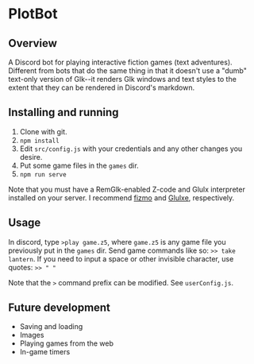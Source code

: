 # PlotBot

## Overview
A Discord bot for playing interactive fiction games (text adventures). Different from bots that do the same thing in that it doesn't use a "dumb" text-only version of Glk--it renders Glk windows and text styles to the extent that they can be rendered in Discord's markdown.

## Installing and running
1. Clone with git.
2. `npm install`
3. Edit `src/config.js` with your credentials and any other changes you desire.
4. Put some game files in the `games` dir.
3. `npm run serve`

Note that you must have a RemGlk-enabled Z-code and Glulx interpreter installed on your server. I recommend [fizmo](https://github.com/chrender/fizmo) and [Glulxe](https://github.com/erkyrath/glulxe), respectively.

## Usage
In discord, type `>play game.z5`, where `game.z5` is any game file you previously put in the `games` dir. Send game commands like so: `>> take lantern`. If you need to input a space or other invisible character, use quotes: `>> " "`

Note that the `>` command prefix can be modified. See `userConfig.js`.

## Future development
* Saving and loading
* Images
* Playing games from the web
* In-game timers
